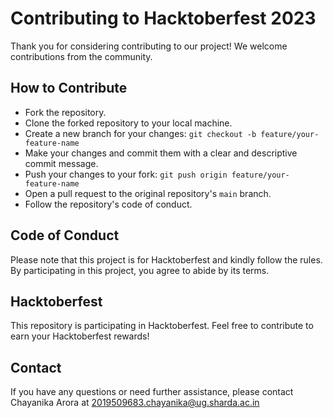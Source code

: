 # Contributing to Hacktoberfest 2023

Thank you for considering contributing to our project! We welcome contributions from the community.

## How to Contribute

- Fork the repository.
- Clone the forked repository to your local machine.
- Create a new branch for your changes: `git checkout -b feature/your-feature-name`
- Make your changes and commit them with a clear and descriptive commit message.
- Push your changes to your fork: `git push origin feature/your-feature-name`
- Open a pull request to the original repository's `main` branch.
- Follow the repository's code of conduct.

## Code of Conduct

Please note that this project is for Hacktoberfest and kindly follow the rules. By participating in this project, you agree to abide by its terms.

## Hacktoberfest

This repository is participating in Hacktoberfest. Feel free to contribute to earn your Hacktoberfest rewards!

## Contact

If you have any questions or need further assistance, please contact Chayanika Arora at 2019509683.chayanika@ug.sharda.ac.in

